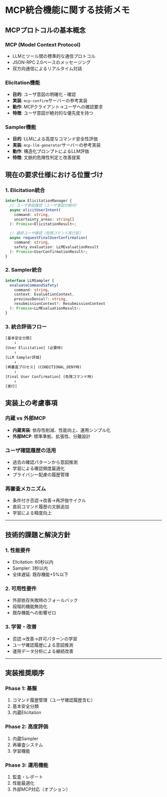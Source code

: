 # MCP統合機能に関する技術メモ

## MCPプロトコルの基本概念

### MCP (Model Context Protocol)
- LLMとツール間の標準的な通信プロトコル
- JSON-RPC 2.0ベースのメッセージング
- 双方向通信によるリアルタイム対話

### Elicitation機能
- **目的**: ユーザ意図の明確化・確認
- **実装**: `mcp-confirm`サーバーの参考実装
- **動作**: MCPクライアント→ユーザへの確認要求
- **特徴**: ユーザ意図が絶対的な優先度を持つ

### Sampler機能
- **目的**: LLMによる高度なコマンド安全性評価
- **実装**: `mcp-llm-generator`サーバーの参考実装
- **動作**: 構造化プロンプトによるLLM評価
- **特徴**: 文脈的危険性判定と改善提案

## 現在の要求仕様における位置づけ

### 1. Elicitation統合
```typescript
interface ElicitationManager {
  // ユーザ意図確認（ユーザ意図が絶対）
  async elicitUserIntent(
    command: string,
    uncertainty_areas: string[]
  ): Promise<ElicitationResult>;
  
  // 最終ユーザ確認（危険コマンド実行前）
  async requestFinalUserConfirmation(
    command: string,
    safety_evaluation: LLMEvaluationResult
  ): Promise<UserConfirmationResult>;
}
```

### 2. Sampler統合
```typescript
interface LLMSampler {
  evaluateCommandSafety(
    command: string,
    context: EvaluationContext,
    previousDenial?: string,
    resubmissionContext?: ResubmissionContext
  ): Promise<LLMEvaluationResult>;
}
```

### 3. 統合評価フロー
```
[基本安全分類] 
    ↓
[User Elicitation] (必要時)
    ↓
[LLM Sampler評価] 
    ↓
[再審査プロセス] (CONDITIONAL_DENY時)
    ↓
[Final User Confirmation] (危険コマンド時)
    ↓
[実行]
```

## 実装上の考慮事項

### 内蔵 vs 外部MCP
- **内蔵実装**: 依存性削減、性能向上、運用シンプル化
- **外部MCP**: 標準準拠、拡張性、分離設計

### ユーザ確認履歴の活用
- 過去の確認パターンから意図推測
- 学習による確認頻度最適化
- プライバシー配慮の履歴管理

### 再審査メカニズム
- 条件付き否認→改善→再評価サイクル
- 直前コマンド履歴の文脈追加
- 学習による精度向上

---

## 技術的課題と解決方針

### 1. 性能要件
- Elicitation: 60秒以内
- Sampler: 3秒以内
- 全体遅延: 既存機能+5%以下

### 2. 可用性要件
- 外部依存失敗時のフォールバック
- 段階的機能無効化
- 既存機能への影響ゼロ

### 3. 学習・改善
- 否認→改善→許可パターンの学習
- ユーザ確認履歴による意図推測
- 運用データ分析による継続改善

---

## 実装推奨順序

### Phase 1: 基盤
1. コマンド履歴管理（ユーザ確認履歴含む）
2. 基本安全分類
3. 内蔵Elicitation

### Phase 2: 高度評価
1. 内蔵Sampler
2. 再審査システム
3. 学習機能

### Phase 3: 運用機能
1. 監査・レポート
2. 性能最適化
3. 外部MCP対応（オプション）
